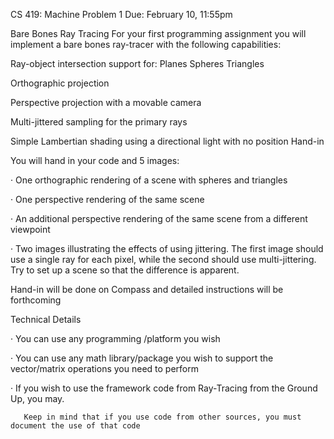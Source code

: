 CS 419: Machine Problem 1                       Due: February 10, 11:55pm

Bare Bones Ray Tracing
For your first programming assignment you will implement a bare bones ray-tracer with the following capabilities:

Ray-object intersection support for:
Planes
Spheres
Triangles
 
Orthographic projection
 
Perspective projection with a movable camera
 
Multi-jittered sampling for the primary rays
 
Simple Lambertian shading using a directional light with no position
Hand-in

You will hand in your code and 5 images:

·      One orthographic rendering of a scene with spheres and triangles

·      One perspective rendering of the same scene

·      An additional perspective rendering of the same scene from a different viewpoint

·      Two images illustrating the effects of using jittering.
       The first image should use a single ray for each pixel, while the second should use multi-jittering.
       Try to set up a scene so that the difference is apparent. 

Hand-in will be done on Compass and detailed instructions will be forthcoming 

Technical Details

·      You can use any programming /platform you wish

·      You can use any math library/package you wish to support the vector/matrix operations you need to perform

·      If you wish to use the framework code from Ray-Tracing from the Ground Up, you may.

       Keep in mind that if you use code from other sources, you must document the use of that code
